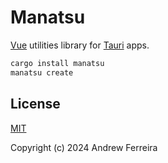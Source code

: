# Manatsu

[Vue](https://vuejs.org/) utilities library for [Tauri](https://beta.tauri.app/guides/) apps.

```bash
cargo install manatsu
manatsu create
```

## License

[MIT](https://raw.githubusercontent.com/ferreira-tb/manatsu/main/LICENSE)

Copyright (c) 2024 Andrew Ferreira
